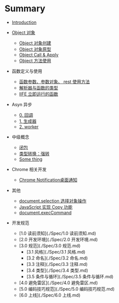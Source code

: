 # Summary

* [Introduction](README.md)

* [Object 对象](./object/_object.md)
  * [Object 对象创建](./object/0.Object-create.md)
  * [Object 对象原型](./object/1.Object-prototype.md)
  * [Object Call & Apply](./object/2.Object-call-apply.md)
  * [Object 方法使用](./object/3.Object-methods.md)
  
* 函数定义与使用
  * [函数参数、参数对象、 rest 使用方法](./function/0.Arguments-&-Reset.md)
  * [解析器与函数的类型](./function/1.Parser-&-Declaration-of-function.md)
  * [IIFE 立即运行的函数](./function/2.IIFE-function.md)
  
* Asyn 异步  
  * [0. 回调](./Asyn/0.callback.md)
  * [1. 生成器](./Asyn/1.generator.md)
  * [2. worker](./Asyn/2.worker.md)
  
* 中级概念
  * [闭包](./Intermediate/0.Closure.md)
  * [类型转换：强转](./Intermediate/1.transform.md)
  * [Some thing](./Intermediate/2.Something.md)
  
* Chrome 相关开发  
  * [Chrome Notification桌面通知](./Chrome/0.Chrome-Notification.md)
  
* 其他
  * [document.selection 选择对象操作](./Others/0.Selection.md)
  * [JavaScript 实现 Copy 功能](./Others/1.Js-to-Copy.md)
  * [document.execCommand](./Others/2.document.execCommand.md)

* 开发规范
  * [1.0 读前须知](./Spec/1.0 读前须知.md)
  * [2.0 开发环境](./Spec/2.0 开发环境.md)
  * [3.0 规范](./Spec/3.0 规范.md)
    * [3.1 风格](./Spec/3.1 风格.md)
    * [3.2 命名](./Spec/3.2 命名.md)
    * [3.3 注释](./Spec/3.3 注释.md)
    * [3.4 类型](./Spec/3.4 类型.md)
    * [3.5 条件与循环](./Spec/3.5 条件与循环.md)
  * [4.0 避免雷区](./Spec/4.0 避免雷区.md)
  * [5.0 编码技巧规范](./Spec/5.0 编码技巧规范.md)
  * [6.0 上线](./Spec/6.0 上线.md)

